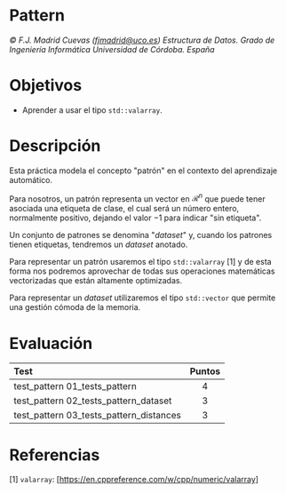 # Pattern

_© F.J. Madrid Cuevas (fjmadrid@uco.es)_
_Estructura de Datos. Grado de Ingeniería Informática_
_Universidad de Córdoba. España_

# Objetivos

- Aprender a usar el tipo `std::valarray`.

# Descripción

Esta práctica modela el concepto "patrón" en el contexto del aprendizaje automático.

Para nosotros, un patrón representa un vector en $\mathcal{R}^n$ que puede tener asociada una etiqueta de clase, el cual será un número entero, normalmente positivo, dejando el valor $-1$ para indicar "sin etiqueta".

Un conjunto de patrones se denomina "_dataset_" y, cuando los patrones tienen etiquetas, tendremos un _dataset_ anotado.

Para representar un patrón usaremos el tipo `std::valarray` [1] y de esta forma nos podremos aprovechar de todas sus operaciones matemáticas vectorizadas que están altamente optimizadas.

Para representar un _dataset_ utilizaremos el tipo `std::vector` que permite una gestión cómoda de la memoria.

# Evaluación

| Test                                    | Puntos |
| :-------------------------------------- | :----: |
| test_pattern 01_tests_pattern           |   4    |
| test_pattern 02_tests_pattern_dataset   |   3    |
| test_pattern 03_tests_pattern_distances |   3    |

# Referencias

[1] `valarray`: [https://en.cppreference.com/w/cpp/numeric/valarray]
